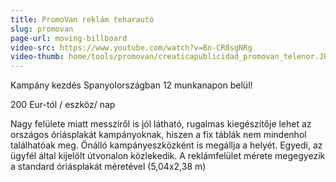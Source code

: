 ```yaml
---
title: PromoVan reklám teharautó
slug: promovan
page-url: moving-billboard
video-src: https://www.youtube.com/watch?v=Bn-CR8sgNRg
video-thumb: home/tools/promovan/creaticapublicidad_promovan_telenor.JPG
---
```


Kampány kezdés Spanyolországban 12 munkanapon belül!

200 Eur-tól / eszköz/ nap

Nagy felülete miatt messziről is jól látható, rugalmas kiegészítője lehet az országos óriásplakát kampányoknak, hiszen a fix táblák nem mindenhol találhatóak meg. Önálló kampányeszközként is megállja a helyét. Egyedi, az ügyfél által kijelölt útvonalon közlekedik. A reklámfelület mérete megegyezik a standard óriásplakát méretével (5,04x2,38 m)
